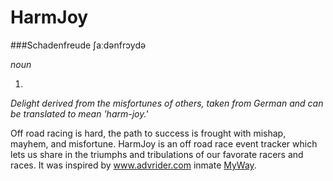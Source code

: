 HarmJoy
=======

###Schadenfreude
ʃaːdənfrɔydə

*noun*

1.

*Delight derived from the misfortunes of others, taken from German and can be translated to mean 'harm-joy.'*


Off road racing is hard, the path to success is frought with mishap, mayhem, and misfortune. HarmJoy is an off road race event tracker which lets us share in the triumphs and tribulations of our favorate racers and races. It was inspired by www.advrider.com inmate [MyWay](http://www.advrider.com/forums/member.php?u=46361).
